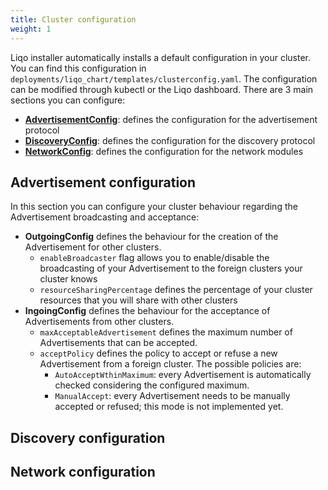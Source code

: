 ```yaml
---
title: Cluster configuration
weight: 1
---
```


Liqo installer automatically installs a default configuration in your cluster. You can find this configuration in `deployments/liqo_chart/templates/clusterconfig.yaml`.
The configuration can be modified through kubectl or the Liqo dashboard.
There are 3 main sections you can configure:
* [**AdvertisementConfig**](#advertisement-configuration): defines the configuration for the advertisement protocol
* [**DiscoveryConfig**](#discovery-configuration): defines the configuration for the discovery protocol
* [**NetworkConfig**](#network-configuration): defines the configuration for the network modules

## Advertisement configuration

In this section you can configure your cluster behaviour regarding the Advertisement broadcasting and acceptance:
* **OutgoingConfig** defines the behaviour for the creation of the Advertisement for other clusters.
  - `enableBroadcaster` flag allows you to enable/disable the broadcasting of your Advertisement to the foreign clusters your cluster knows
  - `resourceSharingPercentage` defines the percentage of your cluster resources that you will share with other clusters
* **IngoingConfig** defines the behaviour for the acceptance of Advertisements from other clusters.
  - `maxAcceptableAdvertisement` defines the maximum number of Advertisements that can be accepted.
  - `acceptPolicy` defines the policy to accept or refuse a new Advertisement from a foreign cluster. The possible policies are:
    - `AutoAcceptWthinMaximum`: every Advertisement is automatically checked considering the configured maximum.
    - `ManualAccept`: every Advertisement needs to be manually accepted or refused; this mode is not implemented yet.
 
## Discovery configuration

## Network configuration
